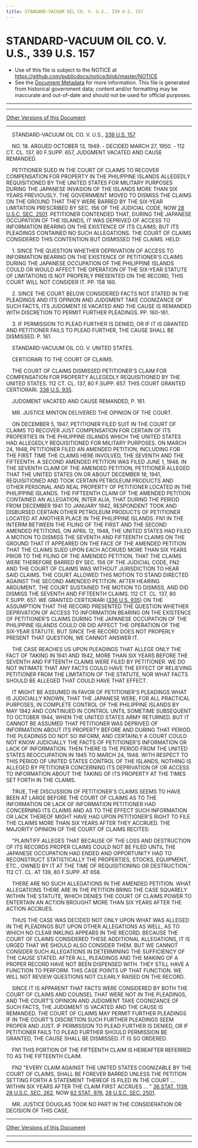 ```yaml
---
title: STANDARD-VACUUM OIL CO. V. U.S., 339 U.S. 157
---
```


# STANDARD-VACUUM OIL CO. V. U.S., 339 U.S. 157

* Use of this file is subject to the NOTICE at https://github.com/publicdocs/notice/blob/master/NOTICE
* See the [Document Metadata](../../../index.md) for more information.
  This file is generated from historical government data; content and/or formatting may be inaccurate and out-of-date and should not be used for official purposes.

----------
----------

[Other Versions of this Document](https://publicdocs.github.io/go/links?ns=uslm-x&ref=%2Fus%2Fcourts%2Fscotus%2FusReporter%2F339%2F157)

----------

    STANDARD-VACUUM OIL CO. V. U.S., [339 U.S. 157][/us/courts/scotus/usReporter/339/157]

    NO. 18.  ARGUED OCTOBER 13, 1949.  - DECIDED MARCH 27, 1950.  - 112 CT. CL. 137, 80 F.SUPP.  657, JUDGMENT VACATED AND CAUSE REMANDED.

    PETITIONER SUED IN THE COURT OF CLAIMS TO RECOVER COMPENSATION FOR PROPERTY IN THE PHILIPPINE ISLANDS ALLEGEDLY REQUISITIONED BY THE UNITED STATES FOR MILITARY PURPOSES DURING THE JAPANESE INVASION OF THE ISLANDS MORE THAN SIX YEARS PREVIOUSLY.  THE GOVERNMENT MOVED TO DISMISS THE CLAIMS ON THE GROUND THAT THEY WERE BARRED BY THE SIX-YEAR LIMITATION PRESCRIBED BY SEC. 156 OF THE JUDICIAL CODE, NOW [28 U.S.C. SEC. 2501][/us/usc/t28/s2501].  PETITIONER CONTENDED THAT, DURING THE JAPANESE OCCUPATION OF THE ISLANDS, IT WAS DEPRIVED OF ACCESS TO INFORMATION BEARING ON THE EXISTENCE OF ITS CLAIMS; BUT ITS PLEADINGS CONTAINED NO SUCH ALLEGATIONS.  THE COURT OF CLAIMS CONSIDERED THIS CONTENTION BUT DISMISSED THE CLAIMS.  HELD:

    1.  SINCE THE QUESTION WHETHER DEPRIVATION OF ACCESS TO INFORMATION BEARING ON THE EXISTENCE OF PETITIONER'S CLAIMS DURING THE JAPANESE OCCUPATION OF THE PHILIPPINE ISLANDS COULD OR WOULD AFFECT THE OPERATION OF THE SIX-YEAR STATUTE OF LIMITATIONS IS NOT PROPERLY PRESENTED ON THE RECORD, THIS COURT WILL NOT CONSIDER IT.  PP. 158 160.

    2.  SINCE THE COURT BELOW CONSIDERED FACTS NOT STATED IN THE PLEADINGS AND ITS OPINION AND JUDGMENT TAKE COGNIZANCE OF SUCH FACTS, ITS JUDGMENT IS VACATED AND THE CAUSE IS REMANDED WITH DISCRETION TO PERMIT FURTHER PLEADINGS.  PP. 160-161.

    3.  IF PERMISSION TO PLEAD FURTHER IS DENIED, OR IF IT IS GRANTED AND PETITIONER FAILS TO PLEAD FURTHER, THE CAUSE SHALL BE DISMISSED.  P. 161.

    STANDARD-VACUUM OIL CO. V. UNITED STATES.

    CERTIORARI TO THE COURT OF CLAIMS.

    THE COURT OF CLAIMS DISMISSED PETITIONER'S CLAIM FOR COMPENSATION FOR PROPERTY ALLEGEDLY REQUISITIONED BY THE UNITED STATES.  112 CT. CL. 137, 80 F.SUPP.  657.  THIS COURT GRANTED CERTIORARI.  [336 U.S. 935][/us/courts/scotus/usReporter/336/935].

    JUDGMENT VACATED AND CAUSE REMANDED, P. 161.

    MR. JUSTICE MINTON DELIVERED THE OPINION OF THE COURT.

    ON DECEMBER 5, 1947, PETITIONER FILED SUIT IN THE COURT OF CLAIMS TO RECOVER JUST COMPENSATION FOR CERTAIN OF ITS PROPERTIES IN THE PHILIPPINE ISLANDS WHICH THE UNITED STATES HAD ALLEGEDLY REQUISITIONED FOR MILITARY PURPOSES.  ON MARCH 24, 1948, PETITIONER FILED AN AMENDED PETITION, INCLUDING FOR THE FIRST TIME THE CLAIMS HERE INVOLVED, THE SEVENTH AND THE FIFTEENTH.  A SECOND AMENDED PETITION WAS FILED JUNE 1, 1948.  IN THE SEVENTH CLAIM OF THE AMENDED PETITION, PETITIONER ALLEGED THAT THE UNITED STATES ON OR ABOUT DECEMBER 18, 1941, REQUISITIONED AND TOOK CERTAIN PETROLEUM PRODUCTS AND OTHER PERSONAL AND REAL PROPERTY OF PETITIONER LOCATED IN THE PHILIPPINE ISLANDS.  THE FIFTEENTH CLAIM OF THE AMENDED PETITION CONTAINED AN ALLEGATION, INTER ALIA, THAT DURING THE PERIOD FROM DECEMBER 1941 TO JANUARY 1942, RESPONDENT TOOK AND DISBURSED CERTAIN OTHER PETROLEUM PRODUCTS OF PETITIONER LOCATED AT ANOTHER PLACE IN THE PHILIPPINE ISLANDS.  FN1  IN THE INTERIM BETWEEN THE FILING OF THE FIRST AND THE SECOND AMENDED PETITIONS, ON APRIL 12, 1948, THE UNITED STATES HAD FILED A MOTION TO DISMISS THE SEVENTH AND FIFTEENTH CLAIMS ON THE GROUND THAT IT APPEARED ON THE FACE OF THE AMENDED PETITION THAT THE CLAIMS SUED UPON EACH ACCRUED MORE THAN SIX YEARS PRIOR TO THE FILING OF THE AMENDED PETITION, THAT THE CLAIMS WERE THEREFORE BARRED BY SEC. 156 OF THE JUDICIAL CODE,  FN2  AND THE COURT OF CLAIMS WAS WITHOUT JURISDICTION TO HEAR SAID CLAIMS.  THE COURT ALLOWED THIS MOTION TO STAND DIRECTED AGAINST THE SECOND AMENDED PETITION.  AFTER HEARING ARGUMENT, THE COURT SUSTAINED THE MOTION TO DISMISS, AND DID DISMISS THE SEVENTH AND FIFTEENTH CLAIMS.  112 CT. CL. 137, 80 F.SUPP.  657.  WE GRANTED CERTIORARI ([336 U.S. 935][/us/courts/scotus/usReporter/336/935]) ON THE ASSUMPTION THAT THE RECORD PRESENTED THE QUESTION WHETHER DEPRIVATION OF ACCESS TO INFORMATION BEARING ON THE EXISTENCE OF PETITIONER'S CLAIMS DURING THE JAPANESE OCCUPATION OF THE PHILIPPINE ISLANDS COULD OR DID AFFECT THE OPERATION OF THE SIX-YEAR STATUTE.  BUT SINCE THE RECORD DOES NOT PROPERLY PRESENT THAT QUESTION, WE CANNOT ANSWER IT.

    THE CASE REACHES US UPON PLEADINGS THAT ALLEGE ONLY THE FACT OF TAKING IN 1941 AND 1942, MORE THAN SIX YEARS BEFORE THE SEVENTH AND FIFTEENTH CLAIMS WERE FILED BY PETITIONER.  WE DO NOT INTIMATE THAT ANY FACTS COULD HAVE THE EFFECT OF RELIEVING PETITIONER FROM THE LIMITATION OF THE STATUTE, NOR WHAT FACTS SHOULD BE ALLEGED THAT COULD HAVE THAT EFFECT.

    IT MIGHT BE ASSUMED IN FAVOR OF PETITIONER'S PLEADINGS WHAT IS JUDICIALLY KNOWN, THAT THE JAPANESE WERE, FOR ALL PRACTICAL PURPOSES, IN COMPLETE CONTROL OF THE PHILIPPINE ISLANDS BY MAY 1942 AND CONTINUED IN CONTROL UNTIL SOMETIME SUBSEQUENT TO OCTOBER 1944, WHEN THE UNITED STATES ARMY RETURNED.  BUT IT CANNOT BE ASSUMED THAT PETITIONER WAS DEPRIVED OF INFORMATION ABOUT ITS PROPERTY BEFORE AND DURING THAT PERIOD.  THE PLEADINGS DO NOT SO INFORM, AND CERTAINLY A COURT COULD NOT KNOW JUDICIALLY THE FACTS OF PETITIONER'S INFORMATION OR LACK OF INFORMATION.  THEN THERE IS THE PERIOD FROM THE UNITED STATES REOCCUPATION IN 1945 TO MARCH 24, 1948.  WITH RESPECT TO THIS PERIOD OF UNITED STATES CONTROL OF THE ISLANDS, NOTHING IS ALLEGED BY PETITIONER CONCERNING ITS DEPRIVATION OF OR ACCESS TO INFORMATION ABOUT THE TAKING OF ITS PROPERTY AT THE TIMES SET FORTH IN THE CLAIMS.

    TRUE, THE DISCUSSION OF PETITIONER'S CLAIMS SEEMS TO HAVE BEEN AT LARGE BEFORE THE COURT OF CLAIMS AS TO THE INFORMATION OR LACK OF INFORMATION PETITIONER HAD CONCERNING ITS CLAIMS AND AS TO THE EFFECT SUCH INFORMATION OR LACK THEREOF MIGHT HAVE HAD UPON PETITIONER'S RIGHT TO FILE THE CLAIMS MORE THAN SIX YEARS AFTER THEY ACCRUED.  THE MAJORITY OPINION OF THE COURT OF CLAIMS RECITES:

    "PLAINTIFF ALLEGES THAT BECAUSE OF THE LOSS AND DESTRUCTION OF ITS RECORDS PROPER CLAIMS COULD NOT BE FILED UNTIL THE JAPANESE OCCUPATION HAD ENDED AND OPPORTUNITY HAD TO RECONSTRUCT STATISTICALLY THE PROPERTIES, STOCKS, EQUIPMENT, ETC., OWNED BY IT AT THE TIME OF REQUISITIONING OR DESTRUCTION."  112 CT. CL. AT 139, 80 F.SUPP.  AT 658.

    THERE ARE NO SUCH ALLEGATIONS IN THE AMENDED PETITION.  WHAT ALLEGATIONS THERE ARE IN THE PETITION BRING THE CASE SQUARELY WITHIN THE STATUTE, WHICH DENIES THE COURT OF CLAIMS POWER TO ENTERTAIN AN ACTION BROUGHT MORE THAN SIX YEARS AFTER THE ACTION ACCRUES.

    THUS THE CASE WAS DECIDED NOT ONLY UPON WHAT WAS ALLEGED IN THE PLEADINGS BUT UPON OTHER ALLEGATIONS AS WELL, AS TO WHICH NO CLEAR INKLING APPEARS IN THE RECORD.  BECAUSE THE COURT OF CLAIMS CONSIDERED THESE ADDITIONAL ALLEGATIONS, IT IS URGED THAT WE SHOULD ALSO CONSIDER THEM.  BUT WE CANNOT CONSIDER SUCH ALLEGATIONS IN DETERMINING THE SUFFICIENCY OF THE CAUSE STATED.  AFTER ALL, PLEADINGS AND THE MAKING OF A PROPER RECORD HAVE NOT BEEN DISPENSED WITH.  THEY STILL HAVE A FUNCTION TO PERFORM.  THIS CASE POINTS UP THAT FUNCTION.  WE WILL NOT REVIEW QUESTIONS NOT CLEARLY RAISED ON THE RECORD.

    SINCE IT IS APPARENT THAT FACTS WERE CONSIDERED BY BOTH THE COURT OF CLAIMS AND COUNSEL THAT WERE NOT IN THE PLEADINGS, AND THE COURT'S OPINION AND JUDGMENT TAKE COGNIZANCE OF SUCH FACTS, THE JUDGMENT IS VACATED AND THE CAUSE IS REMANDED.  THE COURT OF CLAIMS MAY PERMIT FURTHER PLEADINGS IF IN THE COURT'S DISCRETION SUCH FURTHER PLEADINGS SEEM PROPER AND JUST.  IF PERMISSION TO PLEAD FURTHER IS DENIED, OR IF PETITIONER FAILS TO PLEAD FURTHER SHOULD PERMISSION BE GRANTED, THE CAUSE SHALL BE DISMISSED.  IT IS SO ORDERED.

    FN1 THIS PORTION OF THE FIFTEENTH CLAIM IS HEREAFTER REFERRED TO AS THE FIFTEENTH CLAIM.

    FN2  "EVERY CLAIM AGAINST THE UNITED STATES COGNIZABLE BY THE COURT OF CLAIMS, SHALL BE FOREVER BARRED UNLESS THE PETITION SETTING FORTH A STATEMENT THEREOF IS FILED IN THE COURT  ...  WITHIN SIX YEARS AFTER THE CLAIM FIRST ACCRUES  ...  "  [36 STAT. 1139][/us/stat/36/1139], [28 U.S.C. SEC. 262][/us/usc/t28/s262], NOW [62 STAT. 976][/us/stat/62/976], [28 U.S.C. SEC. 2501][/us/usc/t28/s2501].

    MR. JUSTICE DOUGLAS TOOK NO PART IN THE CONSIDERATION OR DECISION OF THIS CASE.

----------

[Other Versions of this Document](https://publicdocs.github.io/go/links?ns=uslm-x&ref=%2Fus%2Fcourts%2Fscotus%2FusReporter%2F339%2F157)

----------
----------

[/us/courts/scotus/usReporter/339/157]: https://publicdocs.github.io/go/links?ns=uslm-x&ref=%2Fus%2Fcourts%2Fscotus%2FusReporter%2F339%2F157
[/us/usc/t28/s2501]: https://publicdocs.github.io/go/links?ns=uslm&ref=%2Fus%2Fusc%2Ft28%2Fs2501
[/us/courts/scotus/usReporter/336/935]: https://publicdocs.github.io/go/links?ns=uslm-x&ref=%2Fus%2Fcourts%2Fscotus%2FusReporter%2F336%2F935
[/us/courts/scotus/usReporter/336/935]: https://publicdocs.github.io/go/links?ns=uslm-x&ref=%2Fus%2Fcourts%2Fscotus%2FusReporter%2F336%2F935
[/us/stat/36/1139]: https://publicdocs.github.io/go/links?ns=uslm&ref=%2Fus%2Fstat%2F36%2F1139
[/us/usc/t28/s262]: https://publicdocs.github.io/go/links?ns=uslm&ref=%2Fus%2Fusc%2Ft28%2Fs262
[/us/stat/62/976]: https://publicdocs.github.io/go/links?ns=uslm&ref=%2Fus%2Fstat%2F62%2F976
[/us/usc/t28/s2501]: https://publicdocs.github.io/go/links?ns=uslm&ref=%2Fus%2Fusc%2Ft28%2Fs2501


